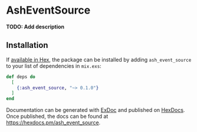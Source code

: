 # AshEventSource

**TODO: Add description**

## Installation

If [available in Hex](https://hex.pm/docs/publish), the package can be installed
by adding `ash_event_source` to your list of dependencies in `mix.exs`:

```elixir
def deps do
  [
    {:ash_event_source, "~> 0.1.0"}
  ]
end
```

Documentation can be generated with [ExDoc](https://github.com/elixir-lang/ex_doc)
and published on [HexDocs](https://hexdocs.pm). Once published, the docs can
be found at <https://hexdocs.pm/ash_event_source>.
